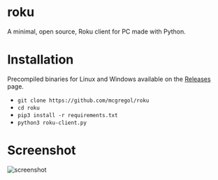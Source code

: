# roku
A minimal, open source, Roku client for PC made with Python.

# Installation
Precompiled binaries for Linux and Windows available on the [Releases](https://github.com/mcgregol/roku/releases) page.

- `git clone https://github.com/mcgregol/roku`
- `cd roku`
- `pip3 install -r requirements.txt`
- `python3 roku-client.py`

# Screenshot
![screenshot](https://github.com/mcgregol/roku/blob/main/Screenshot%202020-12-22%20225325.png)
